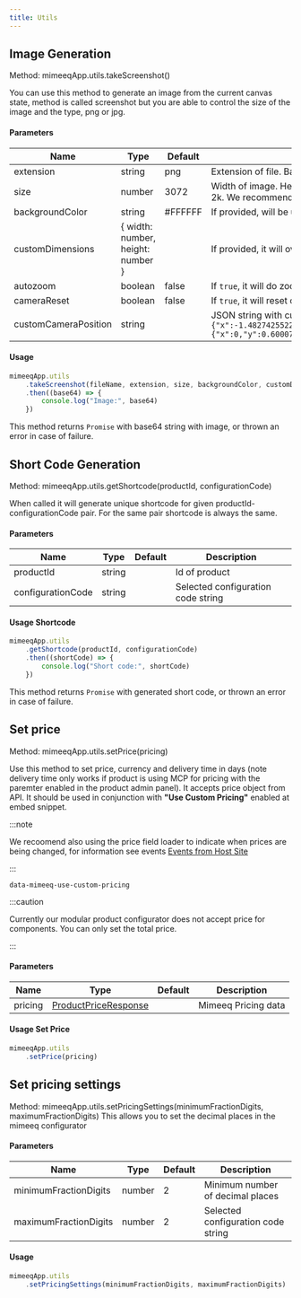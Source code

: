 ```yaml
---
title: Utils
---
```


## Image Generation

Method: mimeeqApp.utils.takeScreenshot()

You can use this method to generate an image from the current canvas state, method is called screenshot but you are able to control the size of the image and the type, png or jpg.

#### Parameters

| Name                 | Type                              | Default | Description                                                                                                                                                                                                                                                            |
| -------------------- | --------------------------------- | ------- | ---------------------------------------------------------------------------------------------------------------------------------------------------------------------------------------------------------------------------------------------------------------------- |
| extension            | string                            | png     | Extension of file. Based on that image has set proper MimeType. Accepts only png, jpg and jpeg.                                                                                                                                                                        |
| size                 | number                            | 3072    | Width of image. Height will be set automatically based on canvas aspect ratio. On iOS powered mobiles it may cause reloads if size is bigger then 2k. We recommend 1k for ecommerce.                                                                                   |
| backgroundColor      | string                            | #FFFFFF | If provided, will be used for background on jpeg file. Accepts only hex and hexa format.                                                                                                                                                                               |
| customDimensions     | { width: number, height: number } |         | If provided, it will overwrite size and/or automatically calculated height.                                                                                                                                                                                            |
| autozoom             | boolean                           | false   | If `true`, it will do zoom out on canvas to make sure product if fully visible.                                                                                                                                                                                        |
| cameraReset          | boolean                           | false   | If `true`, it will reset camera to initial position (position from 1st camera at scene settings).                                                                                                                                                                      |
| customCameraPosition | string                            |         | JSON string with custom camera position eg. ```{"position":{"x":-1.4827425522188151,"y":1.7029008083897266,"z":-5.265221131049244},"alpha":4.4378873110317825,"beta":1.3718508759876076,"target":{"x":0,"y":0.600077748298645,"z":0},"radius":5.580080441792618}```    |

#### Usage

```js
mimeeqApp.utils
    .takeScreenshot(fileName, extension, size, backgroundColor, customDimensions, autozoom, cameraReset, customCameraPosition)
    .then((base64) => {
        console.log("Image:", base64)
    })
```

This method returns `Promise` with base64 string with image, or thrown an error in case of failure.


## Short Code Generation

Method: mimeeqApp.utils.getShortcode(productId, configurationCode)

When called it will generate unique shortcode for given productId-configurationCode pair. For the same pair shortcode is always the same.

#### Parameters

| Name              | Type                              | Default | Description                                                                                                                                                                          |
| ----------------- | --------------------------------- | ------- | ----------------------------------------------- |
| productId         | string                            |         | Id of product                                   |
| configurationCode | string                            |         | Selected configuration code string              |

#### Usage Shortcode

```js
mimeeqApp.utils
    .getShortcode(productId, configurationCode)
    .then((shortCode) => {
        console.log("Short code:", shortCode)
    })
```

This method returns `Promise` with generated short code, or thrown an error in case of failure.

## Set price

Method: mimeeqApp.utils.setPrice(pricing)

Use this method to set price, currency and delivery time in days (note delivery time only works if product is using MCP for pricing with the paremter enabled in the product admin panel). It accepts price object from API. It should be used in conjunction with __"Use Custom Pricing"__ enabled at embed snippet.

:::note

We recoomend also using the price field loader to indicate when prices are being changed, for information see events [Events from Host Site](https://docs.mimeeq.com/events#events-that-can-be-triggered-by-the-host-site)

:::

```
data-mimeeq-use-custom-pricing
```

:::caution

Currently our modular product configurator does not accept price for components. You can only set the total price.

:::

#### Parameters

| Name              | Type                              | Default | Description                                                                                                                                                                          |
| ----------------- | --------------------------------- | ------- | ----------------------------------------------- |
| pricing           | [ProductPriceResponse](https://docs.mimeeq.com/api-reference#model-ProductPriceResponse)  |         | Mimeeq Pricing data                             |

#### Usage Set Price

```js
mimeeqApp.utils
    .setPrice(pricing)
```

## Set pricing settings

Method: mimeeqApp.utils.setPricingSettings(minimumFractionDigits, maximumFractionDigits)
This allows you to set the decimal places in the mimeeq configurator

#### Parameters

| Name                  | Type                              | Default | Description                                                                                                                                                                          |
| --------------------- | --------------------------------- | ------- | ----------------------------------------------- |
| minimumFractionDigits | number                            | 2       | Minimum number of decimal places                |
| maximumFractionDigits | number                            | 2       | Selected configuration code string              |

#### Usage

```js
mimeeqApp.utils
    .setPricingSettings(minimumFractionDigits, maximumFractionDigits)
```
